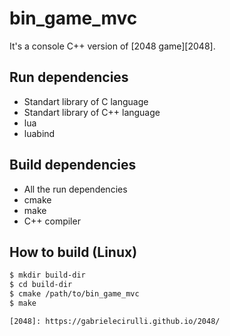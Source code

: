 bin_game_mvc
============

It's a console C++ version of [2048 game][2048].

Run dependencies
----------------

 - Standart library of C language
 - Standart library of C++ language
 - lua
 - luabind

Build dependencies
------------------

 - All the run dependencies
 - cmake
 - make
 - C++ compiler

How to build (Linux)
--------------------

```bash
$ mkdir build-dir
$ cd build-dir
$ cmake /path/to/bin_game_mvc
$ make

[2048]: https://gabrielecirulli.github.io/2048/
